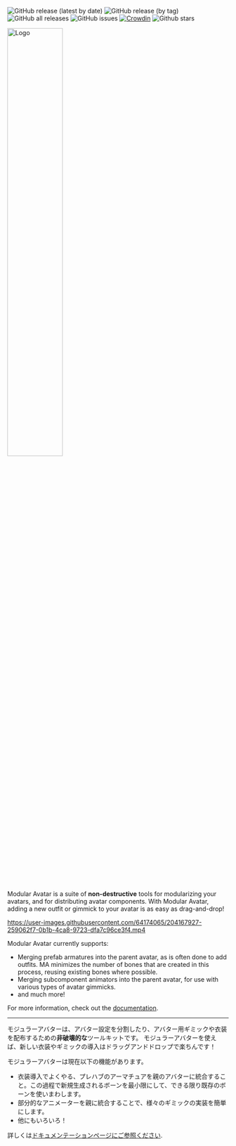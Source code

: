 ![GitHub release (latest by date)](https://img.shields.io/github/v/release/bdunderscore/modular-avatar?label=release)
![GitHub release (by tag)](https://img.shields.io/github/downloads/bdunderscore/modular-avatar/latest/total)
![GitHub all releases](https://img.shields.io/github/downloads/bdunderscore/modular-avatar/total?label=total%20downloads)
![GitHub issues](https://img.shields.io/github/issues/bdunderscore/modular-avatar)
[![Crowdin](https://badges.crowdin.net/modular-avatar/localized.svg)](https://crowdin.com/project/modular-avatar)
![Github stars](https://img.shields.io/github/stars/bdunderscore/modular-avatar)

<img alt="Logo" src="https://user-images.githubusercontent.com/64174065/204167997-aca87a7d-c0dc-4e00-9140-3a47a7931e54.png" width="50%">

Modular Avatar is a suite of **non-destructive** tools for modularizing your avatars, and for distributing avatar
components.
With Modular Avatar, adding a new outfit or gimmick to your avatar is as easy as drag-and-drop!

https://user-images.githubusercontent.com/64174065/204167927-259062f7-0b1b-4ca8-9723-dfa7c96ce3f4.mp4

Modular Avatar currently supports:

* Merging prefab armatures into the parent avatar, as is often done to add outfits. MA minimizes the number of bones
  that are created in this process, reusing existing bones where possible.
* Merging subcomponent animators into the parent avatar, for use with various types of avatar gimmicks.
* and much more!

For more information, check out the [documentation](https://m-a.nadena.dev).

---

モジュラーアバターは、アバター設定を分割したり、アバター用ギミックや衣装を配布するための**非破壊的な**ツールキットです。
モジュラーアバターを使えば、新しい衣装やギミックの導入はドラッグアンドドロップで楽ちんです！

モジュラーアバターは現在以下の機能があります。

* 衣装導入でよくやる、プレハブのアーマチュアを親のアバターに統合すること。この過程で新規生成されるボーンを最小限にして、できる限り既存のボーンを使いまわします。
* 部分的なアニメーターを親に統合することで、様々のギミックの実装を簡単にします。
* 他にもいろいろ！

詳しくは[ドキュメンテーションページにご参照ください](https://modular-avatar.nadena.dev/ja/).
